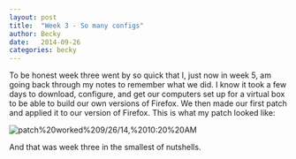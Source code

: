 ```yaml
---
layout: post
title:  "Week 3 - So many configs"
author: Becky
date:   2014-09-26
categories: becky
---
```



To be honest week three went by so quick that I, just now in week 5, am going back through my notes to remember what we did. I know it took a few days to download, configure, and get our computers set up for a virtual box to be able to build our own versions of Firefox. We then made our first patch and applied it to our version of Firefox. This is what my patch looked like:

<img src="https://www.evernote.com/shard/s146/sh/e8b8704c-e48a-49c5-abc4-fefb47ddc314/01e8e6f523c65ad4ff2ff2fb552509cb/deep/0/patch-worked-9-26-14,-10-20-AM.png" alt="patch%20worked%209/26/14,%2010:20%20AM" />

 And that was week three in the smallest of nutshells.